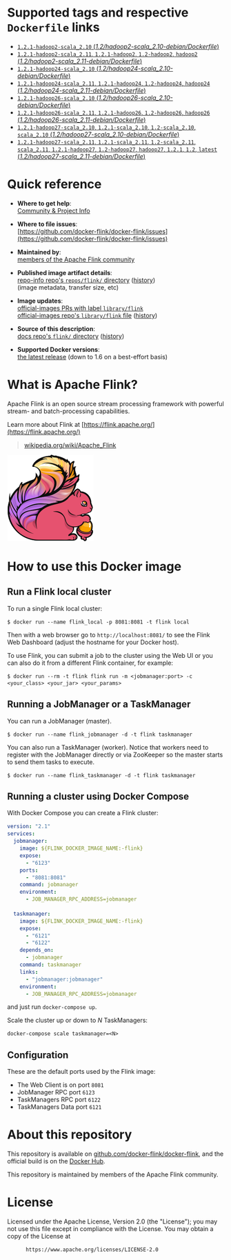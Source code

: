 <!--

********************************************************************************

WARNING:

    DO NOT EDIT "flink/README.md"

    IT IS AUTO-GENERATED

    (from the other files in "flink/" combined with a set of templates)

********************************************************************************

-->

# Supported tags and respective `Dockerfile` links

-	[`1.2.1-hadoop2-scala_2.10` (*1.2/hadoop2-scala_2.10-debian/Dockerfile*)](https://github.com/docker-flink/docker-flink/blob/263dcb48ce49fcc129bbf09f331360549d573db5/1.2/hadoop2-scala_2.10-debian/Dockerfile)
-	[`1.2.1-hadoop2-scala_2.11`, `1.2.1-hadoop2`, `1.2-hadoop2`, `hadoop2` (*1.2/hadoop2-scala_2.11-debian/Dockerfile*)](https://github.com/docker-flink/docker-flink/blob/263dcb48ce49fcc129bbf09f331360549d573db5/1.2/hadoop2-scala_2.11-debian/Dockerfile)
-	[`1.2.1-hadoop24-scala_2.10` (*1.2/hadoop24-scala_2.10-debian/Dockerfile*)](https://github.com/docker-flink/docker-flink/blob/263dcb48ce49fcc129bbf09f331360549d573db5/1.2/hadoop24-scala_2.10-debian/Dockerfile)
-	[`1.2.1-hadoop24-scala_2.11`, `1.2.1-hadoop24`, `1.2-hadoop24`, `hadoop24` (*1.2/hadoop24-scala_2.11-debian/Dockerfile*)](https://github.com/docker-flink/docker-flink/blob/263dcb48ce49fcc129bbf09f331360549d573db5/1.2/hadoop24-scala_2.11-debian/Dockerfile)
-	[`1.2.1-hadoop26-scala_2.10` (*1.2/hadoop26-scala_2.10-debian/Dockerfile*)](https://github.com/docker-flink/docker-flink/blob/263dcb48ce49fcc129bbf09f331360549d573db5/1.2/hadoop26-scala_2.10-debian/Dockerfile)
-	[`1.2.1-hadoop26-scala_2.11`, `1.2.1-hadoop26`, `1.2-hadoop26`, `hadoop26` (*1.2/hadoop26-scala_2.11-debian/Dockerfile*)](https://github.com/docker-flink/docker-flink/blob/263dcb48ce49fcc129bbf09f331360549d573db5/1.2/hadoop26-scala_2.11-debian/Dockerfile)
-	[`1.2.1-hadoop27-scala_2.10`, `1.2.1-scala_2.10`, `1.2-scala_2.10`, `scala_2.10` (*1.2/hadoop27-scala_2.10-debian/Dockerfile*)](https://github.com/docker-flink/docker-flink/blob/263dcb48ce49fcc129bbf09f331360549d573db5/1.2/hadoop27-scala_2.10-debian/Dockerfile)
-	[`1.2.1-hadoop27-scala_2.11`, `1.2.1-scala_2.11`, `1.2-scala_2.11`, `scala_2.11`, `1.2.1-hadoop27`, `1.2-hadoop27`, `hadoop27`, `1.2.1`, `1.2`, `latest` (*1.2/hadoop27-scala_2.11-debian/Dockerfile*)](https://github.com/docker-flink/docker-flink/blob/263dcb48ce49fcc129bbf09f331360549d573db5/1.2/hadoop27-scala_2.11-debian/Dockerfile)

# Quick reference

-	**Where to get help**:  
	[Community & Project Info](https://flink.apache.org/community.html)

-	**Where to file issues**:  
	[https://github.com/docker-flink/docker-flink/issues](https://github.com/docker-flink/docker-flink/issues)

-	**Maintained by**:  
	[members of the Apache Flink community](https://github.com/docker-flink/docker-flink)

-	**Published image artifact details**:  
	[repo-info repo's `repos/flink/` directory](https://github.com/docker-library/repo-info/blob/master/repos/flink) ([history](https://github.com/docker-library/repo-info/commits/master/repos/flink))  
	(image metadata, transfer size, etc)

-	**Image updates**:  
	[official-images PRs with label `library/flink`](https://github.com/docker-library/official-images/pulls?q=label%3Alibrary%2Fflink)  
	[official-images repo's `library/flink` file](https://github.com/docker-library/official-images/blob/master/library/flink) ([history](https://github.com/docker-library/official-images/commits/master/library/flink))

-	**Source of this description**:  
	[docs repo's `flink/` directory](https://github.com/docker-library/docs/tree/master/flink) ([history](https://github.com/docker-library/docs/commits/master/flink))

-	**Supported Docker versions**:  
	[the latest release](https://github.com/docker/docker/releases/latest) (down to 1.6 on a best-effort basis)

# What is Apache Flink?

Apache Flink is an open source stream processing framework with powerful stream- and batch-processing capabilities.

Learn more about Flink at [https://flink.apache.org/](https://flink.apache.org/)

> [wikipedia.org/wiki/Apache_Flink](https://en.wikipedia.org/wiki/Apache_Flink)

![logo](https://raw.githubusercontent.com/docker-library/docs/71398f44551617e3934a86b4b7a3c770ae093b59/flink/logo.png)

# How to use this Docker image

## Run a Flink local cluster

To run a single Flink local cluster:

```console
$ docker run --name flink_local -p 8081:8081 -t flink local
```

Then with a web browser go to `http://localhost:8081/` to see the Flink Web Dashboard (adjust the hostname for your Docker host).

To use Flink, you can submit a job to the cluster using the Web UI or you can also do it from a different Flink container, for example:

```console
$ docker run --rm -t flink flink run -m <jobmanager:port> -c <your_class> <your_jar> <your_params>
```

## Running a JobManager or a TaskManager

You can run a JobManager (master).

```console
$ docker run --name flink_jobmanager -d -t flink taskmanager
```

You can also run a TaskManager (worker). Notice that workers need to register with the JobManager directly or via ZooKeeper so the master starts to send them tasks to execute.

```console
$ docker run --name flink_taskmanager -d -t flink taskmanager
```

## Running a cluster using Docker Compose

With Docker Compose you can create a Flink cluster:

```yml
version: "2.1"
services:
  jobmanager:
    image: ${FLINK_DOCKER_IMAGE_NAME:-flink}
    expose:
      - "6123"
    ports:
      - "8081:8081"
    command: jobmanager
    environment:
      - JOB_MANAGER_RPC_ADDRESS=jobmanager

  taskmanager:
    image: ${FLINK_DOCKER_IMAGE_NAME:-flink}
    expose:
      - "6121"
      - "6122"
    depends_on:
      - jobmanager
    command: taskmanager
    links:
      - "jobmanager:jobmanager"
    environment:
      - JOB_MANAGER_RPC_ADDRESS=jobmanager
```

and just run `docker-compose up`.

Scale the cluster up or down to *N* TaskManagers:

```console
docker-compose scale taskmanager=<N>
```

## Configuration

These are the default ports used by the Flink image:

-	The Web Client is on port `8081`
-	JobManager RPC port `6123`
-	TaskManagers RPC port `6122`
-	TaskManagers Data port `6121`

# About this repository

This repository is available on [github.com/docker-flink/docker-flink](https://github.com/docker-flink/docker-flink), and the official build is on the [Docker Hub](https://hub.docker.com/_/flink/).

This repository is maintained by members of the Apache Flink community.

# License

Licensed under the Apache License, Version 2.0 (the "License"); you may not use this file except in compliance with the License. You may obtain a copy of the License at

	      https://www.apache.org/licenses/LICENSE-2.0

